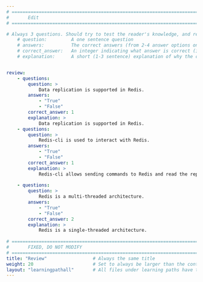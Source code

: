 ```yaml
---
# ================================================================================
#       Edit
# ================================================================================

# Always 3 questions. Should try to test the reader's knowledge, and reinforce the key points you want them to remember.
    # question:         A one sentence question
    # answers:          The correct answers (from 2-4 answer options only). Should be surrounded by quotes.
    # correct_answer:   An integer indicating what answer is correct (index starts from 0)
    # explanation:      A short (1-3 sentence) explanation of why the correct answer is correct. Can add additional context if desired


review:
    - questions:
        question: >
            Data replication is supported in Redis.
        answers:
            - "True"
            - "False"
        correct_answer: 1                     
        explanation: >        
            Data replication is supported in Redis.
    - questions:
        question: >
            Redis-cli is used to interact with Redis.
        answers:
            - "True"
            - "False"
        correct_answer: 1                     
        explanation: >
            Redis-cli allows sending commands to Redis and read the replies sent by the server directly from the terminal.
               
    - questions:
        question: >
            Redis is a multi-threaded architecture.
        answers:
            - "True"
            - "False"
        correct_answer: 2                     
        explanation: >
            Redis is a single-threaded architecture.
            
# ================================================================================
#       FIXED, DO NOT MODIFY
# ================================================================================
title: "Review"                 # Always the same title
weight: 20                      # Set to always be larger than the content in this path
layout: "learningpathall"       # All files under learning paths have this same wrapper
---
```

